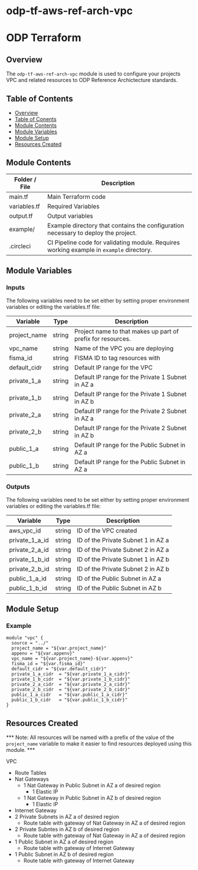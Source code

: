 # odp-tf-aws-ref-arch-vpc



# ODP Terraform 

## Overview <a name="s1"></a>

The `odp-tf-aws-ref-arch-vpc` module is used to configure your projects VPC and related resources to ODP Reference Archictecture standards.


## Table of Contents <a name="s2"></a>

* [Overview](#s1)
* [Table of Conents](#s2)
* [Module Contents](#s3)
* [Module Variables](#s4)
* [Module Setup](#s5)
* [Resources Created](#s6)


## Module Contents <a name="s3"></a>

| Folder / File      |  Description  |
|---          |---    |
| main.tf   |   Main Terraform code |
| variables.tf   |   Required Variables |
| output.tf   |   Output variables |
| example/      |  Example directory that contains the configuration necessary to deploy the project. |
| .circleci   | CI Pipeline code for validating module.  Requires working example in `example` directory. |

## Module Variables  <a name="s4"></a>


### Inputs

The following variables need to be set either by setting proper environment variables or editing the variables.tf file:

| Variable      |  Type  |  Description  |
|---          |---        |---  | 
| project_name  |  string |   Project name to that makes up part of prefix for resources. ||  
|vpc_name   |  string |  Name of the VPC you are deploying  |  
|fisma_id  |  string |  FISMA ID to tag resources with  |
|default_cidr  |  string |  Default IP range for the VPC  |
|private_1_a  |  string | Default IP range for the Private 1 Subnet in AZ a   |
|private_1_b  |  string | Default IP range for the Private 1 Subnet in AZ b      |
|private_2_a  |  string | Default IP range for the Private 2 Subnet in AZ a      |
|private_2_b  |  string | Default IP range for the Private 2 Subnet in AZ b      |
|public_1_a  |  string | Default IP range for the Public Subnet in AZ a      |
|public_1_b  |  string | Default IP range for the Public Subnet in AZ a     |




### Outputs

The following variables need to be set either by setting proper environment variables or editing the variables.tf file:

| Variable      |  Type  |  Description  |
|---          |---        |---  | 
|  aws_vpc_id |  string |  ID of the VPC created  |
private_1_a_id |  string | ID of the Private Subnet 1 in AZ a   |
private_2_a_id |  string | ID of the Private Subnet 2 in AZ a       |
private_1_b_id |  string | ID of the Private Subnet 1 in AZ b       |
private_2_b_id |  string | ID of the Private Subnet 2 in AZ b       |
public_1_a_id |  string | ID of the Public Subnet in AZ a      |
public_1_b_id |  string | ID of the Public Subnet in AZ b       |

## Module Setup <a name="s5"></a>




### Example


```
module "vpc" {
  source = "../"
  project_name = "${var.project_name}"
  appenv = "${var.appenv}"
  vpc_name = "${var.project_name}-${var.appenv}"
  fisma_id = "${var.fisma_id}"
  default_cidr = "${var.default_cidr}"
  private_1_a_cidr  = "${var.private_1_a_cidr}" 
  private_1_b_cidr  = "${var.private_1_b_cidr}" 
  private_2_a_cidr  = "${var.private_2_a_cidr}" 
  private_2_b_cidr  = "${var.private_2_b_cidr}" 
  public_1_a_cidr   = "${var.public_1_a_cidr}"  
  public_1_b_cidr   = "${var.public_1_b_cidr}"   
}
```


## Resources Created <a name="s6"></a>

*** Note: All resources will be named with a prefix of the value of the `project_name` variable to make it easier to find resources deployed using this module. ***

VPC
* Route Tables 
* Nat Gateways
  * 1 Nat Gateway in Public Subnet in AZ a of desired region
    * 1 Elastic IP
  * 1 Nat Gateway in Public Subnet in AZ b of desired region
    * 1 Elastic IP  
* Internet Gateway
* 2 Private Subnets in AZ a of desired region
  * Route table with gateway of Nat Gateway in AZ a of desired region
* 2 Private Subntes in AZ b of desired region
  * Route table with gateway of Nat Gateway in AZ a of desired region
* 1 Public Subnet in AZ a of desired region
  * Route table with gateway of Internet Gateway
* 1 Public Subnet in AZ b of desired region
  * Route table with gateway of Internet Gateway